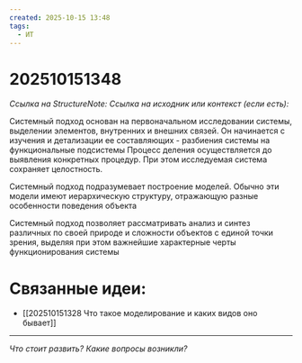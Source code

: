 ```yaml
---
created: 2025-10-15 13:48
tags:
  - ИТ
---
```

# 202510151348
*Ссылка на StructureNote:*
*Ссылка на исходник или контекст (если есть):* 

Системный подход основан на первоначальном исследовании системы, выделении элементов, внутренних и внешних связей. Он начинается с изучения и детализации ее составляющих - разбиения системы на функциональные подсистемы Процесс деления осуществляется до выявления конкретных процедур. При этом исследуемая система сохраняет целостность. 

Системный подход подразумевает построение моделей. Обычно эти модели имеют иерархическую структуру, отражающую разные особенности поведения объекта

Системный подход позволяет рассматривать анализ и синтез различных по своей природе и сложности объектов с единой точки зрения, выделяя при этом важнейшие характерные черты функционирования системы
# Связанные идеи:
* [[202510151328 Что такое моделирование и каких видов оно бывает]]
---

*Что стоит развить? Какие вопросы возникли?*